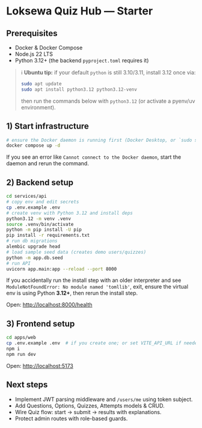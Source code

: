 # Loksewa Quiz Hub — Starter

## Prerequisites
- Docker & Docker Compose
- Node.js 22 LTS
- Python 3.12+ (the backend `pyproject.toml` requires it)

> ℹ️ **Ubuntu tip:** if your default `python` is still 3.10/3.11, install 3.12 once via:
> ```bash
> sudo apt update
> sudo apt install python3.12 python3.12-venv
> ```
> then run the commands below with `python3.12` (or activate a pyenv/uv environment).

## 1) Start infrastructure
```bash
# ensure the Docker daemon is running first (Docker Desktop, or `sudo systemctl start docker` on Linux)
docker compose up -d
```

If you see an error like `Cannot connect to the Docker daemon`, start the daemon and rerun the command.

## 2) Backend setup

```bash
cd services/api
# copy env and edit secrets
cp .env.example .env
# create venv with Python 3.12 and install deps
python3.12 -m venv .venv
source .venv/bin/activate
python -m pip install -U pip
pip install -r requirements.txt
# run db migrations
alembic upgrade head
# load sample seed data (creates demo users/quizzes)
python -m app.db.seed
# run API
uvicorn app.main:app --reload --port 8000
```

If you accidentally run the install step with an older interpreter and see
`ModuleNotFoundError: No module named 'tomllib'`, exit, ensure the virtual env
is using Python **3.12+**, then rerun the install step.

Open: [http://localhost:8000/health](http://localhost:8000/health)

## 3) Frontend setup

```bash
cd apps/web
cp .env.example .env  # if you create one; or set VITE_API_URL if needed
npm i
npm run dev
```

Open: [http://localhost:5173](http://localhost:5173)

## Next steps

* Implement JWT parsing middleware and `/users/me` using token subject.
* Add Questions, Options, Quizzes, Attempts models & CRUD.
* Wire Quiz flow: start → submit → results with explanations.
* Protect admin routes with role-based guards.
